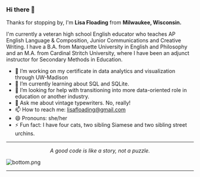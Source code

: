### Hi there 👋

<!--
**Lisa-Floading/Lisa-Floading** is a ✨ _special_ ✨ repository because its `README.md` (this file) appears on your GitHub profile.


---

![TmAP8n236xqh75Q.png](https://i.loli.net/2020/07/13/OiwrC2KRZNPA9cJ.png)
<!-- You can edit this image in paint and host the image on https://sm.ms/ -->

Thanks for stopping by, I'm **Lisa Floading** from **Milwaukee, Wisconsin.**

I'm currently a veteran high school English educator who teaches AP English Language & Composition, Junior Communications and Creative Writing. I have a B.A. from Marquette University in English and Philosophy and an M.A. from Cardinal Stritch University, where I have been an adjunct instructor for Secondary Methods in Education. 
 
- 🔭 I’m working on my certificate in data analytics and visualization through UW-Madison
- 🌱 I’m currently learning about SQL and SQLite. 
- 🤔 I’m looking for help with transitioning into more data-oriented role in education or another industry. 
- 💬 Ask me about vintage typewriters. No, really!
- 📫 How to reach me: lisafloading@gmail.com
- 😄 Pronouns: she/her
- ⚡ Fun fact: I have four cats, two sibling Siamese and two sibling street urchins. 
---

<p align="center">
  <i>A good code is like a story, not a puzzle.</i><br/>

</p>

![bottom.png](https://i.loli.net/2020/07/12/b3grZD6LFseGuUP.png)

---
